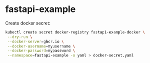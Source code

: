 # fastapi-example

Create docker secret:

```sh
kubectl create secret docker-registry fastapi-example-docker \
 --dry-run \
 --docker-server=ghcr.io \
 --docker-username=myusername \
 --docker-password=mypassword \
 --namespace=fastapi-example -o yaml > docker-secret.yaml
```
